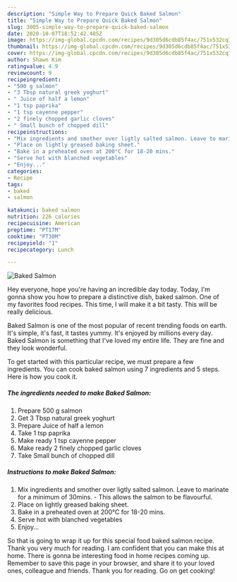 ```yaml
---
description: "Simple Way to Prepare Quick Baked Salmon"
title: "Simple Way to Prepare Quick Baked Salmon"
slug: 3005-simple-way-to-prepare-quick-baked-salmon
date: 2020-10-07T18:52:42.485Z
image: https://img-global.cpcdn.com/recipes/9d305d6cdb85f4ac/751x532cq70/baked-salmon-recipe-main-photo.jpg
thumbnail: https://img-global.cpcdn.com/recipes/9d305d6cdb85f4ac/751x532cq70/baked-salmon-recipe-main-photo.jpg
cover: https://img-global.cpcdn.com/recipes/9d305d6cdb85f4ac/751x532cq70/baked-salmon-recipe-main-photo.jpg
author: Shawn Kim
ratingvalue: 4.9
reviewcount: 9
recipeingredient:
- "500 g salmon"
- "3 Tbsp natural greek yoghurt"
- " Juice of half a lemon"
- "1 tsp paprika"
- "1 tsp cayenne pepper"
- "2 finely chopped garlic cloves"
- " Small bunch of chopped dill"
recipeinstructions:
- "Mix ingredients and smother over ligtly salted salmon. Leave to marinate for a minimum of 30mins.  This allows the salmon to be flavourful."
- "Place on lightly greased baking sheet."
- "Bake in a preheated oven at 200°C for 18-20 mins."
- "Serve hot with blanched vegetables"
- "Enjoy..."
categories:
- Recipe
tags:
- baked
- salmon

katakunci: baked salmon 
nutrition: 226 calories
recipecuisine: American
preptime: "PT17M"
cooktime: "PT30M"
recipeyield: "1"
recipecategory: Lunch

---
```



![Baked Salmon](https://img-global.cpcdn.com/recipes/9d305d6cdb85f4ac/751x532cq70/baked-salmon-recipe-main-photo.jpg)

Hey everyone, hope you're having an incredible day today. Today, I'm gonna show you how to prepare a distinctive dish, baked salmon. One of my favorites food recipes. This time, I will make it a bit tasty. This will be really delicious.



Baked Salmon is one of the most popular of recent trending foods on earth. It's simple, it's fast, it tastes yummy. It's enjoyed by millions every day. Baked Salmon is something that I've loved my entire life. They are fine and they look wonderful.


To get started with this particular recipe, we must prepare a few ingredients. You can cook baked salmon using 7 ingredients and 5 steps. Here is how you cook it.

<!--inarticleads1-->

##### The ingredients needed to make Baked Salmon:

1. Prepare 500 g salmon
1. Get 3 Tbsp natural greek yoghurt
1. Prepare  Juice of half a lemon
1. Take 1 tsp paprika
1. Make ready 1 tsp cayenne pepper
1. Make ready 2 finely chopped garlic cloves
1. Take  Small bunch of chopped dill




<!--inarticleads2-->

##### Instructions to make Baked Salmon:

1. Mix ingredients and smother over ligtly salted salmon. Leave to marinate for a minimum of 30mins.  - This allows the salmon to be flavourful.
1. Place on lightly greased baking sheet.
1. Bake in a preheated oven at 200°C for 18-20 mins.
1. Serve hot with blanched vegetables
1. Enjoy...




So that is going to wrap it up for this special food baked salmon recipe. Thank you very much for reading. I am confident that you can make this at home. There is gonna be interesting food in home recipes coming up. Remember to save this page in your browser, and share it to your loved ones, colleague and friends. Thank you for reading. Go on get cooking!
